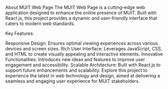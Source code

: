 About MUIT Web Page
The MUIT Web Page is a cutting-edge web application designed to enhance the online presence of MUIT. Built with React.js, this project provides a dynamic and user-friendly interface that caters to modern web standards.

Key Features:

Responsive Design: Ensures optimal viewing experiences across various devices and screen sizes.
Rich User Interface: Leverages JavaScript, CSS, and HTML to create visually appealing and interactive elements.
Innovative Functionalities: Introduces new ideas and features to improve user engagement and accessibility.
Scalable Architecture: Built with React.js to support future enhancements and scalability.
Explore this project to experience the latest in web technology and design, aimed at delivering a seamless and engaging user experience for MUIT stakeholders.
